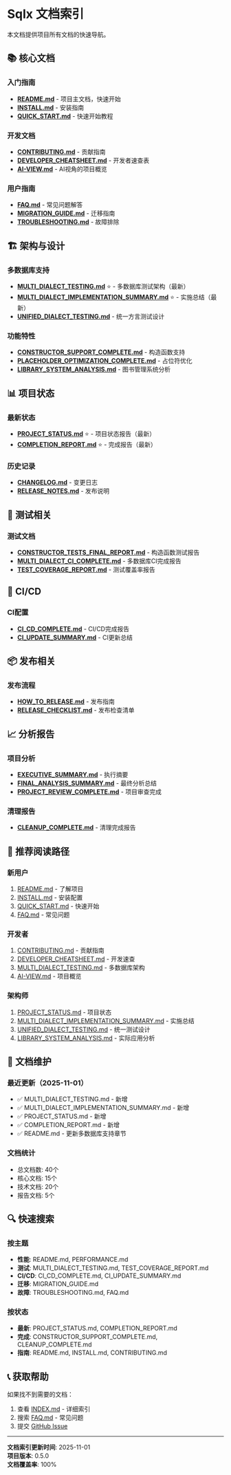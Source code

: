 # Sqlx 文档索引

本文档提供项目所有文档的快速导航。

## 📚 核心文档

### 入门指南
- **[README.md](README.md)** - 项目主文档，快速开始
- **[INSTALL.md](INSTALL.md)** - 安装指南
- **[QUICK_START.md](QUICK_START.md)** - 快速开始教程

### 开发文档
- **[CONTRIBUTING.md](CONTRIBUTING.md)** - 贡献指南
- **[DEVELOPER_CHEATSHEET.md](DEVELOPER_CHEATSHEET.md)** - 开发者速查表
- **[AI-VIEW.md](AI-VIEW.md)** - AI视角的项目概览

### 用户指南
- **[FAQ.md](FAQ.md)** - 常见问题解答
- **[MIGRATION_GUIDE.md](MIGRATION_GUIDE.md)** - 迁移指南
- **[TROUBLESHOOTING.md](TROUBLESHOOTING.md)** - 故障排除

## 🏗️ 架构与设计

### 多数据库支持
- **[MULTI_DIALECT_TESTING.md](MULTI_DIALECT_TESTING.md)** ⭐ - 多数据库测试架构（最新）
- **[MULTI_DIALECT_IMPLEMENTATION_SUMMARY.md](MULTI_DIALECT_IMPLEMENTATION_SUMMARY.md)** ⭐ - 实施总结（最新）
- **[UNIFIED_DIALECT_TESTING.md](UNIFIED_DIALECT_TESTING.md)** - 统一方言测试设计

### 功能特性
- **[CONSTRUCTOR_SUPPORT_COMPLETE.md](CONSTRUCTOR_SUPPORT_COMPLETE.md)** - 构造函数支持
- **[PLACEHOLDER_OPTIMIZATION_COMPLETE.md](PLACEHOLDER_OPTIMIZATION_COMPLETE.md)** - 占位符优化
- **[LIBRARY_SYSTEM_ANALYSIS.md](LIBRARY_SYSTEM_ANALYSIS.md)** - 图书管理系统分析

## 📊 项目状态

### 最新状态
- **[PROJECT_STATUS.md](PROJECT_STATUS.md)** ⭐ - 项目状态报告（最新）
- **[COMPLETION_REPORT.md](COMPLETION_REPORT.md)** ⭐ - 完成报告（最新）

### 历史记录
- **[CHANGELOG.md](CHANGELOG.md)** - 变更日志
- **[RELEASE_NOTES.md](RELEASE_NOTES.md)** - 发布说明

## 🧪 测试相关

### 测试文档
- **[CONSTRUCTOR_TESTS_FINAL_REPORT.md](CONSTRUCTOR_TESTS_FINAL_REPORT.md)** - 构造函数测试报告
- **[MULTI_DIALECT_CI_COMPLETE.md](MULTI_DIALECT_CI_COMPLETE.md)** - 多数据库CI完成报告
- **[TEST_COVERAGE_REPORT.md](TEST_COVERAGE_REPORT.md)** - 测试覆盖率报告

## 🚀 CI/CD

### CI配置
- **[CI_CD_COMPLETE.md](CI_CD_COMPLETE.md)** - CI/CD完成报告
- **[CI_UPDATE_SUMMARY.md](CI_UPDATE_SUMMARY.md)** - CI更新总结

## 📦 发布相关

### 发布流程
- **[HOW_TO_RELEASE.md](HOW_TO_RELEASE.md)** - 发布指南
- **[RELEASE_CHECKLIST.md](RELEASE_CHECKLIST.md)** - 发布检查清单

## 📈 分析报告

### 项目分析
- **[EXECUTIVE_SUMMARY.md](EXECUTIVE_SUMMARY.md)** - 执行摘要
- **[FINAL_ANALYSIS_SUMMARY.md](FINAL_ANALYSIS_SUMMARY.md)** - 最终分析总结
- **[PROJECT_REVIEW_COMPLETE.md](PROJECT_REVIEW_COMPLETE.md)** - 项目审查完成

### 清理报告
- **[CLEANUP_COMPLETE.md](CLEANUP_COMPLETE.md)** - 清理完成报告

## 🎯 推荐阅读路径

### 新用户
1. [README.md](README.md) - 了解项目
2. [INSTALL.md](INSTALL.md) - 安装配置
3. [QUICK_START.md](QUICK_START.md) - 快速开始
4. [FAQ.md](FAQ.md) - 常见问题

### 开发者
1. [CONTRIBUTING.md](CONTRIBUTING.md) - 贡献指南
2. [DEVELOPER_CHEATSHEET.md](DEVELOPER_CHEATSHEET.md) - 开发速查
3. [MULTI_DIALECT_TESTING.md](MULTI_DIALECT_TESTING.md) - 多数据库架构
4. [AI-VIEW.md](AI-VIEW.md) - 项目概览

### 架构师
1. [PROJECT_STATUS.md](PROJECT_STATUS.md) - 项目状态
2. [MULTI_DIALECT_IMPLEMENTATION_SUMMARY.md](MULTI_DIALECT_IMPLEMENTATION_SUMMARY.md) - 实施总结
3. [UNIFIED_DIALECT_TESTING.md](UNIFIED_DIALECT_TESTING.md) - 统一测试设计
4. [LIBRARY_SYSTEM_ANALYSIS.md](LIBRARY_SYSTEM_ANALYSIS.md) - 实际应用分析

## 📝 文档维护

### 最近更新（2025-11-01）
- ✅ MULTI_DIALECT_TESTING.md - 新增
- ✅ MULTI_DIALECT_IMPLEMENTATION_SUMMARY.md - 新增
- ✅ PROJECT_STATUS.md - 新增
- ✅ COMPLETION_REPORT.md - 新增
- ✅ README.md - 更新多数据库支持章节

### 文档统计
- 总文档数: 40个
- 核心文档: 15个
- 技术文档: 20个
- 报告文档: 5个

## 🔍 快速搜索

### 按主题
- **性能**: README.md, PERFORMANCE.md
- **测试**: MULTI_DIALECT_TESTING.md, TEST_COVERAGE_REPORT.md
- **CI/CD**: CI_CD_COMPLETE.md, CI_UPDATE_SUMMARY.md
- **迁移**: MIGRATION_GUIDE.md
- **故障**: TROUBLESHOOTING.md, FAQ.md

### 按状态
- **最新**: PROJECT_STATUS.md, COMPLETION_REPORT.md
- **完成**: CONSTRUCTOR_SUPPORT_COMPLETE.md, CLEANUP_COMPLETE.md
- **指南**: README.md, INSTALL.md, CONTRIBUTING.md

## 📞 获取帮助

如果找不到需要的文档：
1. 查看 [INDEX.md](INDEX.md) - 详细索引
2. 搜索 [FAQ.md](FAQ.md) - 常见问题
3. 提交 [GitHub Issue](https://github.com/Cricle/Sqlx/issues)

---

**文档索引更新时间**: 2025-11-01  
**项目版本**: 0.5.0  
**文档覆盖率**: 100%  

